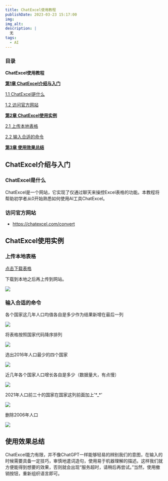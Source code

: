 ```yaml
---
title: ChatExcel使用教程
publishDate: 2023-03-23 15:17:00
img: 
img_alt: 
description: |
  无
tags:
  - AI
---
```




### 目录

**ChatExcel使用教程**

[**第1章 ChatExcel介绍与入门**](#chatexcel介绍与入门)

[1.1 ChatExcel是什么](#chatexcel是什么)

[1.2 访问官方网站](#访问官方网站)

[**第2章 ChatExcel使用实例**](#chatexcel使用实例)

[2.1 上传本地表格](#上传本地表格)

[2.2 输入合适的命令](#输入合适的命令)

[**第3章 使用效果总结**](#使用效果总结)

## ChatExcel介绍与入门

### ChatExcel是什么

ChatExcel是一个网站，它实现了仅通过聊天来操控Excel表格的功能。本教程将帮助初学者从0开始熟悉如何使用AI工具ChatExcel。

### 访问官方网站

-   <https://chatexcel.com/convert>

## ChatExcel使用实例

### 上传本地表格
<a href="/assets/technique/generated.xls" >点击下载表格</a>

下载到本地之后再上传到网站。

![](/assets/technique/chatexcel/1.png)

### 输入合适的命令

各个国家这几年人口均值各自是多少作为结果新增在最后一列

![](/assets/technique/chatexcel/2.png)

将表格按照国家代码降序排列

![](/assets/technique/chatexcel/3.png)

选出2016年人口最少的四个国家

![](/assets/technique/chatexcel/4.png)

近几年各个国家人口增长各自是多少（数据量大，有点慢）

![](/assets/technique/chatexcel/5.png)

2021年人口前三十的国家在国家这列前面加上'\*_\*'

![](/assets/technique/chatexcel/6.png)

删除2006年人口

![](/assets/technique/chatexcel/7.png)

## 使用效果总结

ChatExcel能力有限，并不像ChatGPT一样能够轻易的辨别我们的意图，在输入的时候需要具备一定技巧，审慎地遣词造句，使用易于机器理解的描述。这样我们就方便能得到想要的效果，否则就会出现“服务超时，请稍后再尝试。”当然，使用撤销按钮，重新组织语言即可。
